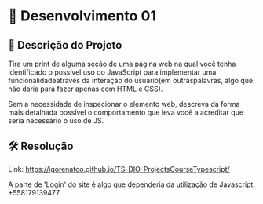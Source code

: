 # 📜 Desenvolvimento 01 

## 🎯 Descrição do Projeto 

Tira um print de alguma seção de uma página web na qual você tenha identificado o possível uso do JavaScript para implementar uma funcionalidadeatravés da interação do usuário(em outraspalavras, algo que não daria para fazer apenas com HTML e CSS).

Sem a necessidade de inspecionar o elemento web, descreva da forma mais detalhada possível o comportamento que leva você a acreditar que seria necessário o uso de JS.

## 🛠️ Resolução

Link: https://igorenatoo.github.io/TS-DIO-ProjectsCourseTypescript/

A parte de 'Login' do site é algo que dependeria da utilização de Javascript.
+558179139477
